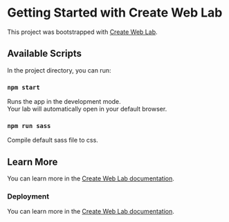 # Getting Started with Create Web Lab

This project was bootstrapped with [Create Web Lab](https://github.com/burevestnik-png/create-web-lab).

## Available Scripts

In the project directory, you can run:

### `npm start`

Runs the app in the development mode. <br>
Your lab will automatically open in your default browser.

### `npm run sass`

Compile default sass file to css.

## Learn More

You can learn more in the [Create Web Lab documentation](https://github.com/burevestnik-png/create-web-lab).

### Deployment

You can learn more in the [Create Web Lab documentation](https://github.com/burevestnik-png/create-web-lab).
